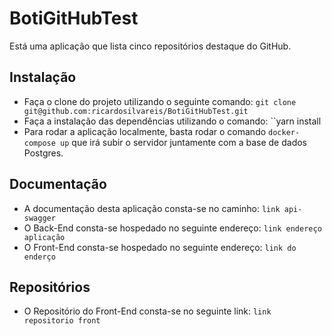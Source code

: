 # BotiGitHubTest

Está uma aplicação que lista cinco repositórios destaque do GitHub.

## Instalação

* Faça o clone do projeto utilizando o seguinte comando: `git clone git@github.com:ricardosilvareis/BotiGitHubTest.git`
* Faça a instalação das dependências utilizando o comando: ``yarn install
* Para rodar a aplicação localmente, basta rodar o comando `docker-compose up` que irá subir o servidor juntamente com a base de dados Postgres.

## Documentação

* A documentação desta aplicação consta-se no caminho: `link api-swagger`
* O Back-End consta-se hospedado no seguinte endereço: `link endereço aplicação`
* O Front-End consta-se hospedado no seguinte endereço: `link do enderço`

## Repositórios

* O Repositório do Front-End consta-se no seguinte link: `link repositorio front`
